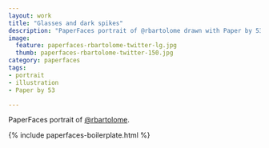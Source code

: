```yaml
---
layout: work
title: "Glasses and dark spikes"
description: "PaperFaces portrait of @rbartolome drawn with Paper by 53 on an iPad."
image: 
  feature: paperfaces-rbartolome-twitter-lg.jpg
  thumb: paperfaces-rbartolome-twitter-150.jpg
category: paperfaces
tags: 
- portrait
- illustration
- Paper by 53

---
```


PaperFaces portrait of [@rbartolome](http://twitter.com/rbartolome).

{% include paperfaces-boilerplate.html %}